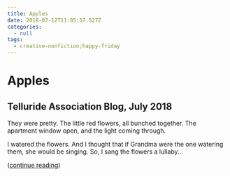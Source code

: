```yaml
---
title: Apples
date: 2018-07-12T11:05:57.527Z
categories:
  - null
tags:
  - creative-nonfiction;happy-friday
---
```

# Apples

## Telluride Association Blog, July 2018

They were pretty. The little red flowers, all bunched together. The apartment window open, and the light coming through.

​I watered the flowers. And I thought that if Grandma were the one watering them, she would be singing. So, I sang the flowers a lullaby...

([continue reading](https://www.tellurideassociation.org/blog/apples/))